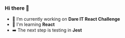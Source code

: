 ### Hi there 👋

- 🚀 I’m currently working on **Dare IT React Challenge**
- 📘 I'm learning **React** 
- ➡️ The next step is testing in **Jest**
